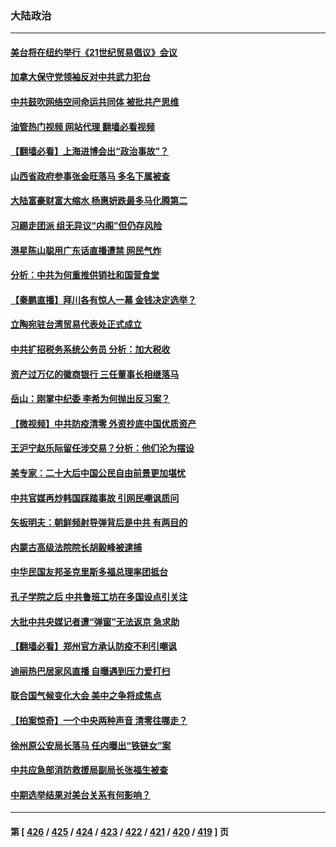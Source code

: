 ### 大陆政治
---
#### [美台将在纽约举行《21世纪贸易倡议》会议](../../pages/ncid277/n13861639.md?11081645) 
#### [加拿大保守党领袖反对中共武力犯台](../../pages/ncid277/n13861611.md?11081645) 
#### [中共鼓吹网络空间命运共同体 被批共产思维](../../pages/ncid277/n13861578.md?11081645) 
#### [油管热门视频 网站代理 翻墙必看视频](http://150.230.27.170:81/youtube.html?11081645)
#### [【翻墙必看】上海进博会出“政治事故”？](../../pages/ncid277/n13861572.md?11081645) 
#### [山西省政府参事张金旺落马 多名下属被查](../../pages/ncid277/n13861533.md?11081645) 
#### [大陆富豪财富大缩水 杨惠妍跌最多马化腾第二](../../pages/ncid277/n13861472.md?11081645) 
#### [习踢走团派 组无异议“内阁”但仍存风险](../../pages/ncid277/n13861407.md?11081645) 
#### [港星陈山聪用广东话直播遭禁 网民气炸](../../pages/ncid277/n13861419.md?11081645) 
#### [分析：中共为何重推供销社和国营食堂](../../pages/ncid277/n13861411.md?11081645) 
#### [【秦鹏直播】拜川各有惊人一幕 金钱决定选举？](../../pages/ncid277/n13861376.md?11081645) 
#### [立陶宛驻台湾贸易代表处正式成立](../../pages/ncid277/n13861290.md?11081645) 
#### [中共扩招税务系统公务员 分析：加大税收](../../pages/ncid277/n13861041.md?11081645) 
#### [资产过万亿的徽商银行 三任董事长相继落马](../../pages/ncid277/n13861325.md?11081645) 
#### [岳山：刚掌中纪委 李希为何抛出反习案？](../../pages/ncid277/n13861260.md?11081645) 
#### [【微视频】中共防疫清零 外资抄底中国优质资产](../../pages/ncid277/n13861213.md?11081645) 
#### [王沪宁赵乐际留任涉交易？分析：他们沦为摆设](../../pages/ncid277/n13861053.md?11081645) 
#### [美专家：二十大后中国公民自由前景更加堪忧](../../pages/ncid277/n13861105.md?11081645) 
#### [中共官媒再炒韩国踩踏事故 引网民嘲讽质问](../../pages/ncid277/n13861097.md?11081645) 
#### [矢板明夫：朝鲜频射导弹背后是中共 有两目的](../../pages/ncid277/n13861039.md?11081645) 
#### [内蒙古高级法院院长胡毅峰被逮捕](../../pages/ncid277/n13861021.md?11081645) 
#### [中华民国友邦圣克里斯多福总理率团抵台](../../pages/ncid277/n13860791.md?11081645) 
#### [孔子学院之后 中共鲁班工坊在多国设点引关注](../../pages/ncid277/n13860725.md?11081645) 
#### [大批中共央媒记者遭“弹窗”无法返京 急求助](../../pages/ncid277/n13860854.md?11081645) 
#### [【翻墙必看】郑州官方承认防疫不利引嘲讽](../../pages/ncid277/n13860719.md?11081645) 
#### [迪丽热巴居家风直播 自曝遇到压力爱打扫](../../pages/ncid277/n13860620.md?11081645) 
#### [联合国气候变化大会 美中之争将成焦点](../../pages/ncid277/n13860639.md?11081645) 
#### [【拍案惊奇】一个中央两种声音 清零往哪走？](../../pages/ncid277/n13860567.md?11081645) 
#### [徐州原公安局长落马 任内曝出“铁链女”案](../../pages/ncid277/n13860613.md?11081645) 
#### [中共应急部消防救援局副局长张福生被查](../../pages/ncid277/n13860418.md?11081645) 
#### [中期选举结果对美台关系有何影响？](../../pages/ncid277/n13859857.md?11081645) 

---
#### 第 [ [426](./426.md?11081645) / [425](./425.md?11081645) / [424](./424.md?11081645) / [423](./423.md?11081645) / [422](./422.md?11081645) / [421](./421.md?11081645) / [420](./420.md?11081645) / [419](./419.md?11081645) ] 页
